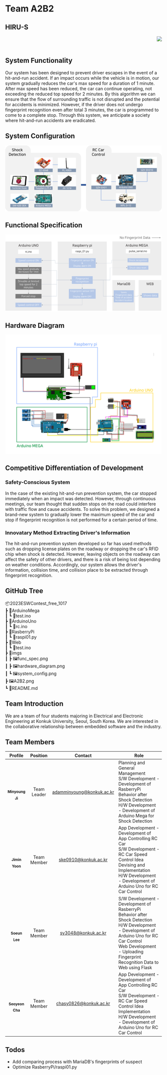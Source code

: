 # Team A2B2

## HIRU-S
<div align="right">
<a href="https://youtu.be/Id8Tsmh8v_0?si=-3GEJOFgpKJReGSM"><img src="https://img.shields.io/badge/YouTube-%23FF0000.svg?style=for-the-badge&logo=YouTube&logoColor=white"/></a>
</div>
<div align="center"><img src="https://github.com/ESWContest-A2B2/2023ESWContest_free_1017/assets/141810581/61a8f374-50a8-4c9d-9653-3fa86bc17cac" alt=""/></div>

## System Functionality
Our system has been designed to prevent driver escapes in the event of a hit-and-run accident. If an impact occurs while the vehicle is in motion, our system gradually reduces the car's max speed for a duration of 1 minute. After max speed has been reduced, the car can continue operating, not exceeding the reduced top speed for 2 minutes. By this algorithm we can ensure that the flow of surrounding traffic is not disrupted and the potential for accidents is minimized. However, if the driver does not undergo fingerprint recognition even after total 3 minutes, the car is programmed to come to a complete stop. Through this system, we anticipate a society where hit-and-run accidents are eradicated.

## System Configuration
![](./imgs/system_config.png)

## Functional Specification
![](./imgs/func_spec.png)

## Hardware Diagram
![](./imgs/hardware_diagram.png)

## Competitive Differentiation of Development

### Safety-Conscious System
In the case of the existing hit-and-run prevention system, the car stopped immediately when an impact was detected. However, through continuous meetings, our team thought that sudden stops on the road could interfere with traffic flow and cause accidents. To solve this problem, we designed a brand-new system to gradually lower the maximum speed of the car and stop if fingerprint recognition is not performed for a certain period of time.

### Innovatary Method Extracting Driver's Information
The hit-and-run prevention system developed so far has used methods such as dropping license plates on the roadway or dropping the car's RFID chip when shock is detected. However, leaving objects on the roadway can affect the safety of other drivers, and there is a risk of being lost depending on weather conditions. Accordingly, our system allows the driver's information, collision time, and collision place to be extracted through fingerprint recognition.

## GitHub Tree

📦2023ESWContest_free_1017 <br/>
 ┣ 📂ArduinoMega <br/>
 ┃ ┗ 📜test.ino <br/>
 ┣ 📂ArduinoUno <br/>
 ┃ ┗ 📜rc.ino <br/>
 ┣ 📂RasberryPi <br/>
 ┃ ┗ 📜raspi01.py <br/>
 ┣ 📂Web <br/>
 ┃ ┗ 📜test.ino <br/>
 ┣ 📂imgs <br/>
 ┃ ┣ 🖼️func_spec.png <br/>
 ┃ ┣ 🖼️hardware_diagram.png <br/>
 ┃ ┗ 🖼️system_config.png <br/>
 ┣ 🖼️A2B2.png <br/> 
 ┗ 📜README.md

## Team Introduction
We are a team of four students majoring in Electrical and Electronic Engineering at Konkuk University, Seoul, South Korea. We are interested in the collaborative relationship between embedded software and the industry.

## Team Members

| Profile | Position | Contact | Role |
| ------- | -------- |---- | ---- |
| <div align="center"><img src="https://github.com/ESWContest-A2B2/2023ESWContest/assets/141810581/dd8736d0-a3ea-4dae-8b10-202b5c2a2855" width="90px;" alt=""/><br/><sub><b>Minyoung Ji</b><sub></a></div> | <div align="center">Team<br/>Leader | <div align="center">adamminyoung@konkuk.ac.kr | Planning and General Management<br/>S/W Development - Development of RasberryPi Behavior after Shock Detection<br/>H/W Development - Development of Arduino Mega for Shock Detection |
| <div align="center"><img src="https://github.com/ESWContest-A2B2/2023ESWContest/assets/141810581/da63ace4-d7a5-4b2c-a0b3-79af0bdbb1c0" width="90px;" alt=""/><br/><sub><b>Jimin Yoon</b><sub></a></div> | <div align="center">Team Member | <div align="center">ske0910@konkuk.ac.kr | App Development - Development of App Controlling RC Car<br/>S/W Development - RC Car Speed Control Idea Devising and Implementation<br/>H/W Development - Development of Arduino Uno for RC Car Control |
| <div align="center"><img src="https://github.com/ESWContest-A2B2/2023ESWContest_free_1017/assets/141810581/821dc47d-ea6c-4ca1-b678-c4c636d1b20f" width="90px;" alt=""/><br/><sub><b>Soeun Lee</b></sub></a></div> | <div align="center">Team Member | <div align="center">sy3048@konkuk.ac.kr | S/W Development - Development of RasberryPi Behavior after Shock Detection<br/>H/W Development - Development of Arduino Uno for RC Car Control<br/>Web Development - Uploading Fingerprint Recognition Data to Web using Flask |
| <div align="center"><img src="https://github.com/ESWContest-A2B2/2023ESWContest_free_1017/assets/141810581/39478535-1cb5-4837-98e3-0ddffaee9691" width="90px;" alt=""/><br/><sub><b>Seoyeon Cha</b></sub></a></div> | <div align="center">Team Member | <div align="center">chasy0826@konkuk.ac.kr | App Development - Development of App Controlling RC Car<br/>S/W Development - RC Car Speed Control Idea Implementation<br/>H/W Development - Development of Arduino Uno for RC Car Control |

## Todos

- Add comparing process with MariaDB's fingerprints of suspect
- Optimize RasberryPi/raspi01.py
